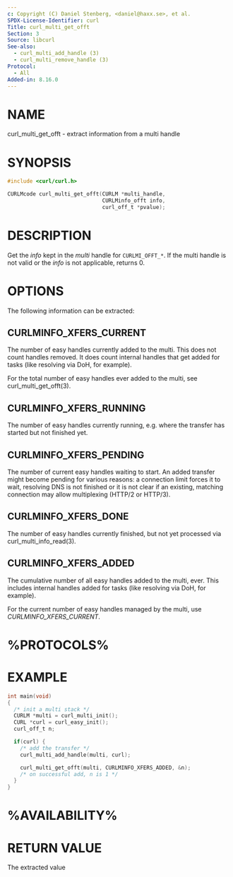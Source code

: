```yaml
---
c: Copyright (C) Daniel Stenberg, <daniel@haxx.se>, et al.
SPDX-License-Identifier: curl
Title: curl_multi_get_offt
Section: 3
Source: libcurl
See-also:
  - curl_multi_add_handle (3)
  - curl_multi_remove_handle (3)
Protocol:
  - All
Added-in: 8.16.0
---
```


# NAME

curl_multi_get_offt - extract information from a multi handle

# SYNOPSIS

~~~c
#include <curl/curl.h>

CURLMcode curl_multi_get_offt(CURLM *multi_handle,
                              CURLMinfo_offt info,
                              curl_off_t *pvalue);
~~~

# DESCRIPTION

Get the *info* kept in the *multi* handle for `CURLMI_OFFT_*`.
If the multi handle is not valid or the *info* is not applicable, returns 0.

# OPTIONS

The following information can be extracted:

## CURLMINFO_XFERS_CURRENT

The number of easy handles currently added to the multi. This does not
count handles removed. It does count internal handles that get
added for tasks (like resolving via DoH, for example).

For the total number of easy handles ever added to the multi, see
curl_multi_get_offt(3).

## CURLMINFO_XFERS_RUNNING

The number of easy handles currently running, e.g. where the transfer
has started but not finished yet.

## CURLMINFO_XFERS_PENDING

The number of current easy handles waiting to start. An added transfer
might become pending for various reasons: a connection limit forces it
to wait, resolving DNS is not finished or it is not clear if an existing,
matching connection may allow multiplexing (HTTP/2 or HTTP/3).

## CURLMINFO_XFERS_DONE

The number of easy handles currently finished, but not yet processed
via curl_multi_info_read(3).

## CURLMINFO_XFERS_ADDED

The cumulative number of all easy handles added to the multi, ever.
This includes internal handles added for tasks (like resolving
via DoH, for example).

For the current number of easy handles managed by the multi, use
*CURLMINFO_XFERS_CURRENT*.

# %PROTOCOLS%

# EXAMPLE

~~~c
int main(void)
{
  /* init a multi stack */
  CURLM *multi = curl_multi_init();
  CURL *curl = curl_easy_init();
  curl_off_t n;

  if(curl) {
    /* add the transfer */
    curl_multi_add_handle(multi, curl);

    curl_multi_get_offt(multi, CURLMINFO_XFERS_ADDED, &n);
    /* on successful add, n is 1 */
  }
}
~~~

# %AVAILABILITY%

# RETURN VALUE

The extracted value
